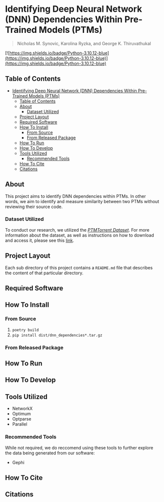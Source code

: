 # Identifying Deep Neural Network (DNN) Dependencies Within Pre-Trained Models (PTMs)

> Nicholas M. Synovic, Karolina Ryzka, and George K. Thiruvathukal

[![https://img.shields.io/badge/Python-3.10.12-blue](https://img.shields.io/badge/Python-3.10.12-blue)](https://img.shields.io/badge/Python-3.10.12-blue)

## Table of Contents

- [Identifying Deep Neural Network (DNN) Dependencies Within Pre-Trained Models (PTMs)](#identifying-deep-neural-network-dnn-dependencies-within-pre-trained-models-ptms)
  - [Table of Contents](#table-of-contents)
  - [About](#about)
    - [Dataset Utilized](#dataset-utilized)
  - [Project Layout](#project-layout)
  - [Required Software](#required-software)
  - [How To Install](#how-to-install)
    - [From Source](#from-source)
    - [From Released Package](#from-released-package)
  - [How To Run](#how-to-run)
  - [How To Develop](#how-to-develop)
  - [Tools Utilized](#tools-utilized)
    - [Recommended Tools](#recommended-tools)
  - [How To Cite](#how-to-cite)
  - [Citations](#citations)

## About

This project aims to identify DNN dependencies within PTMs. In other words, we
aim to identify and measure similarity between two PTMs without reviewing their
source code.

### Dataset Utilized

To conduct our research, we utilized the
*[PTMTorrent Dataset](https://github.com/SoftwareSystemsLaboratory/PTMTorrent)*.
For more information about the dataset, as well as instructions on how to
download and access it, please see this
[link](https://github.com/SoftwareSystemsLaboratory/PTMTorrent).

## Project Layout

Each sub directory of this project contains a `README.md` file that describes
the content of that particular directory.

## Required Software

## How To Install

### From Source

1. `poetry build`
1. `pip install dist/dnn_dependencies*.tar.gz`

### From Released Package

## How To Run

## How To Develop

## Tools Utilized

- NetworkX
- Optimum
- Optparse
- Parallel

### Recommended Tools

While not required, we do reccomend using these tools to further explore the
data being generated from our software:

- Gephi

## How To Cite

## Citations
